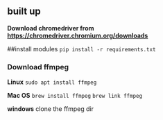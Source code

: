 ## built up
**Download chromedriver from https://chromedriver.chromium.org/downloads**

##install modules
`pip install -r requirements.txt`

### Download ffmpeg

**Linux**
`sudo apt install ffmpeg`

**Mac OS**
`brew install ffmpeg`
`brew link ffmpeg`

**windows**
clone the ffmpeg dir

